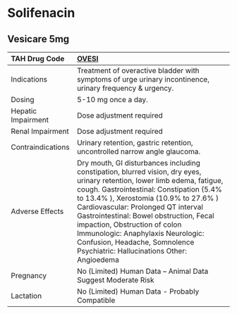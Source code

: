 # Solifenacin

## Vesicare 5mg

| TAH Drug Code      | [OVESI](https://www.tahsda.org.tw/drugs/hissearch.php?drug_code=OVESI)                                                                                                                                                                                                                                                                                                                                                                                                 |
|:-------------------|:-----------------------------------------------------------------------------------------------------------------------------------------------------------------------------------------------------------------------------------------------------------------------------------------------------------------------------------------------------------------------------------------------------------------------------------------------------------------------|
| Indications        | Treatment of overactive bladder with symptoms of urge urinary incontinence, urinary frequency & urgency.                                                                                                                                                                                                                                                                                                                                                               |
| Dosing             | 5-10 mg once a day.                                                                                                                                                                                                                                                                                                                                                                                                                                                    |
| Hepatic Impairment | Dose adjustment required                                                                                                                                                                                                                                                                                                                                                                                                                                               |
| Renal Impairment   | Dose adjustment required                                                                                                                                                                                                                                                                                                                                                                                                                                               |
| Contraindications  | Urinary retention, gastric retention, uncontrolled narrow angle glaucoma.                                                                                                                                                                                                                                                                                                                                                                                              |
| Adverse Effects    | Dry mouth, GI disturbances including constipation, blurred vision, dry eyes, urinary retention, lower limb edema, fatigue, cough. <Common> Gastrointestinal: Constipation (5.4% to 13.4% ), Xerostomia (10.9% to 27.6% ) <Serious> Cardiovascular: Prolonged QT interval Gastrointestinal: Bowel obstruction, Fecal impaction, Obstruction of colon Immunologic: Anaphylaxis Neurologic: Confusion, Headache, Somnolence Psychiatric: Hallucinations Other: Angioedema |
| Pregnancy          | No (Limited) Human Data – Animal Data Suggest Moderate Risk                                                                                                                                                                                                                                                                                                                                                                                                            |
| Lactation          | No (Limited) Human Data - Probably Compatible                                                                                                                                                                                                                                                                                                                                                                                                                          |

